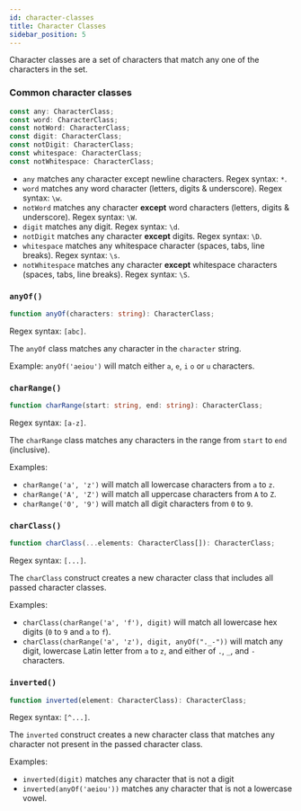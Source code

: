 ```yaml
---
id: character-classes
title: Character Classes
sidebar_position: 5
---
```


Character classes are a set of characters that match any one of the characters in the set.

### Common character classes

```ts
const any: CharacterClass;
const word: CharacterClass;
const notWord: CharacterClass;
const digit: CharacterClass;
const notDigit: CharacterClass;
const whitespace: CharacterClass;
const notWhitespace: CharacterClass;
```

- `any` matches any character except newline characters. Regex syntax: `*`.
- `word` matches any word character (letters, digits & underscore). Regex syntax: `\w`.
- `notWord` matches any character **except** word characters (letters, digits & underscore). Regex syntax: `\W`.
- `digit` matches any digit. Regex syntax: `\d`.
- `notDigit` matches any character **except** digits. Regex syntax: `\D`.
- `whitespace` matches any whitespace character (spaces, tabs, line breaks). Regex syntax: `\s`.
- `notWhitespace` matches any character **except** whitespace characters (spaces, tabs, line breaks). Regex syntax: `\S`.

### `anyOf()`

```ts
function anyOf(characters: string): CharacterClass;
```

Regex syntax: `[abc]`.

The `anyOf` class matches any character in the `character` string.

Example: `anyOf('aeiou')` will match either `a`, `e`, `i` `o` or `u` characters.

### `charRange()`

```ts
function charRange(start: string, end: string): CharacterClass;
```

Regex syntax: `[a-z]`.

The `charRange` class matches any characters in the range from `start` to `end` (inclusive).

Examples:

- `charRange('a', 'z')` will match all lowercase characters from `a` to `z`.
- `charRange('A', 'Z')` will match all uppercase characters from `A` to `Z`.
- `charRange('0', '9')` will match all digit characters from `0` to `9`.

### `charClass()`

```ts
function charClass(...elements: CharacterClass[]): CharacterClass;
```

Regex syntax: `[...]`.

The `charClass` construct creates a new character class that includes all passed character classes.

Examples:

- `charClass(charRange('a', 'f'), digit)` will match all lowercase hex digits (`0` to `9` and `a` to `f`).
- `charClass(charRange('a', 'z'), digit, anyOf("._-"))` will match any digit, lowercase Latin letter from `a` to `z`, and either of `.`, `_`, and `-` characters.

### `inverted()`

```ts
function inverted(element: CharacterClass): CharacterClass;
```

Regex syntax: `[^...]`.

The `inverted` construct creates a new character class that matches any character not present in the passed character class.

Examples:

- `inverted(digit)` matches any character that is not a digit
- `inverted(anyOf('aeiou'))` matches any character that is not a lowercase vowel.
